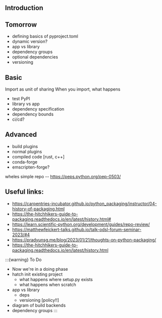 ## Introduction

## Tomorrow

- defining basics of pyproject.toml
- dynamic version?
- app vs library
- dependency groups
- optional dependencies
- versioning

## Basic

Import as unit of sharing
When you import, what happens

- test PyPI
- library vs app
- dependency specification
- dependency bounds
- ci/cd?

## Advanced

- build plugins
- normal plugins
- compiled code [rust, c++]
- conda-forge
- emscripten-forge?

wheles simple repo -- https://peps.python.org/pep-0503/

## Useful links:

- https://carpentries-incubator.github.io/python_packaging/instructor/04-history-of-packaging.html
- https://the-hitchhikers-guide-to-packaging.readthedocs.io/en/latest/history.html#
- https://learn.scientific-python.org/development/guides/repo-review/
- https://matthewfeickert-talks.github.io/talk-odsl-forum-seminar-2023/#4
- https://pradyunsg.me/blog/2023/01/21/thoughts-on-python-packaging/
- https://the-hitchhikers-guide-to-packaging.readthedocs.io/en/latest/history.html

:::{warning} To Do

- Now we're in a doing phase
- hatch init existing project
  - what happens where setup.py exists
  - what happens when scratch
- app vs library
  - deps
  - versioning [policy!!]
- diagram of build backends
- dependency groups
  :::
